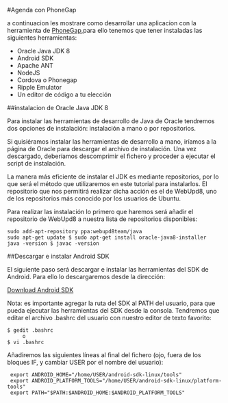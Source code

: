 #Agenda con PhoneGap

a continuacion les mostrare como desarrollar una aplicacion con la herramienta de [PhoneGap](http://phonegap.com/),para ello tenemos que tener instaladas las siguientes herramientas:

 - Oracle Java JDK 8
 - Android SDK
 - Apache ANT
 - NodeJS
 - Cordova o Phonegap
 - Ripple Emulator
 - Un editor de código a tu elección

##instalacion de Oracle Java JDK 8

Para instalar las herramientas de desarrollo de Java de Oracle tendremos dos opciones de instalación: instalación a mano o por repositorios.

Si quisiéramos instalar las herramientas de desarrollo a mano, iríamos a la página de Oracle para descargar el archivo de instalación. Una vez descargado, deberíamos descomprimir el fichero y proceder a ejecutar el script de instalación.

La manera más eficiente de instalar el JDK es mediante repositorios, por lo que será el método que utilizaremos en este tutorial para instalarlos. El repositorio que nos permitirá realizar dicha acción es el de WebUpd8, uno de los repositorios más conocido por los usuarios de Ubuntu.

Para realizar las instalación lo primero que haremos será añadir el repositorio de WebUpd8 a nuestra lista de repositorios disponibles:

```
sudo add-apt-repository ppa:webupd8team/java
sudo apt-get update $ sudo apt-get install oracle-java8-installer
java -version $ javac -version

```

##Descargar e instalar Android SDK

El siguiente paso será descargar e instalar las herramientas del SDK de Android. Para ello lo descargaremos desde la dirección:

[Download Android SDK](http://developer.android.com/sdk/)

Nota: es importante agregar la ruta del SDK al PATH del usuario, para que pueda ejecutar las herramientas del SDK desde la consola. Tendremos que editar el archivo .bashrc del usuario con nuestro editor de texto favorito:


```
$ gedit .bashrc
     o
$ vi .bashrc
```
Añadiremos las siguientes líneas al final del fichero (ojo, fuera de los bloques IF, y cambiar USER por el nombre del usuario):

```
 export ANDROID_HOME="/home/USER/android-sdk-linux/tools"
 export ANDROID_PLATFORM_TOOLS="/home/USER/android-sdk-linux/platform-tools"
 export PATH="$PATH:$ANDROID_HOME:$ANDROID_PLATFORM_TOOLS"
```

